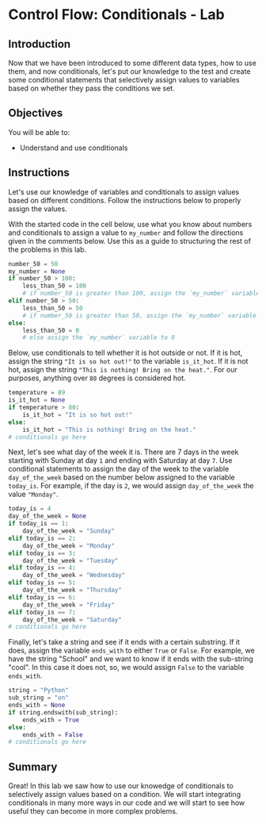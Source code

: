 
# Control Flow: Conditionals - Lab

## Introduction
Now that we have been introduced to some different data types, how to use them, and now conditionals, let's put our knowledge to the test and create some conditional statements that selectively assign values to variables based on whether they pass the conditions we set.

## Objectives
You will be able to:
* Understand and use conditionals

## Instructions

Let's use our knowledge of variables and conditionals to assign values based on different conditions. Follow the instructions below to properly assign the values.

With the started code in the cell below, use what you know about numbers and conditionals to assign a value to `my_number` and follow the directions given in the comments below. Use this as a guide to structuring the rest of the problems in this lab.


```python
number_50 = 50
my_number = None
if number_50 > 100:
    less_than_50 = 100
    # if number_50 is greater than 100, assign the `my_number` variable to the number 100
elif number_50 > 50:
    less_than_50 = 50
    # if number_50 is greater than 50, assign the `my_number` variable to the number 50
else:
    less_than_50 = 0
    # else assign the `my_number` variable to 0
```

Below, use conditionals to tell whether it is hot outside or not. If it is hot, assign the string `"It is so hot out!"` to the variable `is_it_hot`. If it is not hot, assign the string `"This is nothing! Bring on the heat."`. For our purposes, anything over `80` degrees is considered hot.


```python
temperature = 89
is_it_hot = None
if temperature > 80:
    is_it_hot = "It is so hot out!"
else:
    is_it_hot = "This is nothing! Bring on the heat."
# conditionals go here
```

Next, let's see what day of the week it is. There are 7 days in the week starting with Sunday at day `1` and ending with Saturday at day `7`. Use conditional statements to assign the day of the week to the variable `day_of_the_week` based on the number below assigned to the variable `today_is`.
For example, if the day is `2`, we would assign `day_of_the_week` the value `"Monday"`.


```python
today_is = 4
day_of_the_week = None
if today_is == 1:
    day_of_the_week = "Sunday"
elif today_is == 2:
    day_of_the_week = "Monday"
elif today_is == 3:
    day_of_the_week = "Tuesday"
elif today_is == 4:
    day_of_the_week = "Wednesday"
elif today_is == 5:
    day_of_the_week = "Thursday"
elif today_is == 6:
    day_of_the_week = "Friday"
elif today_is == 7:
    day_of_the_week = "Saturday"
# conditionals go here
```

Finally, let's take a string and see if it ends with a certain substring. If it does, assign the variable `ends_with` to either `True` or `False`. For example, we have the string "School" and we want to know if it ends with the sub-string "cool". In this case it does not, so, we would assign `False` to the variable `ends_with`. 


```python
string = "Python"
sub_string = "on"
ends_with = None
if string.endswith(sub_string):
    ends_with = True
else:
    ends_with = False
# conditionals go here
```

## Summary

Great! In this lab we saw how to use our knowedge of conditionals to selectively assign values based on a condition. We will start integrating conditionals in many more ways in our code and we will start to see how useful they can become in more complex problems.
